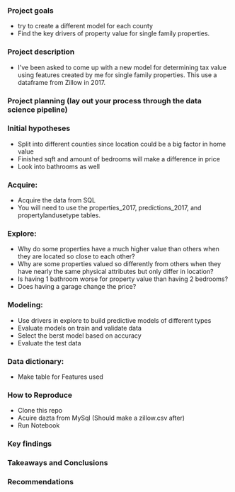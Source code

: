 ### Project goals
- try to create a different model for each county
- Find the key drivers of property value for single family properties. 


### Project description

- I've been asked to come up with a new model for determining tax value using features created by me for single family properties. This use a dataframe from Zillow in 2017. 

### Project planning (lay out your process through the data science pipeline)

### Initial hypotheses

- Split into different counties since location could be a big factor in home value
- Finished sqft and amount of bedrooms will make a difference in price
- Look into bathrooms as well

### Acquire: 
- Acquire the data from SQL 
- You will need to use the properties_2017, predictions_2017, and propertylandusetype tables.

### Explore: 
- Why do some properties have a much higher value than others when they are located so close to each other?
- Why are some properties valued so differently from others when they have nearly the same physical attributes but only differ in location?
- Is having 1 bathroom worse for property value than having 2 bedrooms?
- Does having a garage change the price?

### Modeling: 
- Use drivers in explore to build predictive models of different types
- Evaluate models on train and validate data
- Select the berst model based on accuracy
- Evaluate the test data


### Data dictionary:
- Make table for Features used

### How to Reproduce
- Clone this repo
- Acuire dazta from MySql (Should make a zillow.csv after)
- Run Notebook

### Key findings 

### Takeaways and Conclusions

### Recommendations